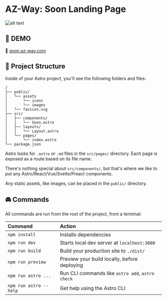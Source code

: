 # AZ-Way: Soon Landing Page
![alt text](https://github.com/az-way/soon-az-way-com/blob/main/repo-thumb.png?raw=true)

## 🎢 DEMO
🔗 [soon.az-way.com](https://soon.az-way.com)

## 📁 Project Structure

Inside of your Astro project, you'll see the following folders and files:

```
/
├── public/
│   └── assets
│       └── icons
│       └── images
│   └── favicon.svg
├── src/
│   ├── components/
│   │   └── Soon.astro
│   ├── layouts/
│   │   └── Layout.astro
│   └── pages/
│       └── index.astro
└── package.json
```

Astro looks for `.astro` or `.md` files in the `src/pages/` directory. Each page is exposed as a route based on its file name.

There's nothing special about `src/components/`, but that's where we like to put any Astro/React/Vue/Svelte/Preact components.

Any static assets, like images, can be placed in the `public/` directory.

## 🚘 Commands

All commands are run from the root of the project, from a terminal:

| Command                | Action                                           |
| :--------------------- | :----------------------------------------------- |
| `npm install`          | Installs dependencies                            |
| `npm run dev`          | Starts local dev server at `localhost:3000`      |
| `npm run build`        | Build your production site to `./dist/`          |
| `npm run preview`      | Preview your build locally, before deploying     |
| `npm run astro ...`    | Run CLI commands like `astro add`, `astro check` |
| `npm run astro --help` | Get help using the Astro CLI                     |
